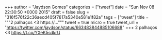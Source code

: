 
+++
author = "Jaydson Gomes"
categories = ["tweet"]
date = "Sun Nov 08 22:30:50 +0000 2015"
draft = false
slug = "316f576f22c36aecd405f7817a5340e581e1f82a"
tags = ["tweet"]
title = """2 palhaços &lt;3 https://..."""
tweet = true
micro = true
tweet_url = "https://twitter.com/jaydson/status/663483844885106688"
+++
2 palhaços &lt;3 https://t.co/YXeK5sdkrU
